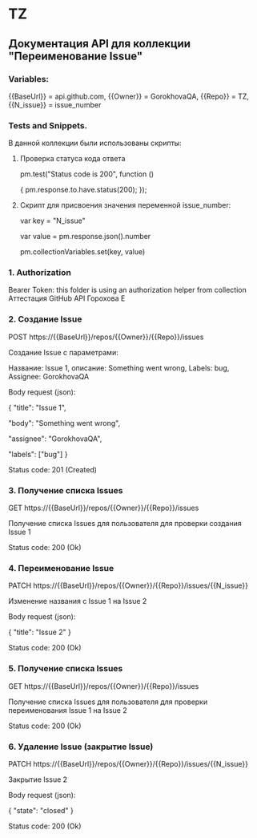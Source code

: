 # TZ
## Документация API для коллекции "Переименование Issue"
### Variables:
{{BaseUrl}} = api.github.com, {{Owner}} = GorokhovaQA, {{Repo}} = TZ, {{N_issue}} = issue_number
### Tests and Snippets.
В данной коллекции были использованы скрипты:

1. Проверка статуса кода ответа

   pm.test("Status code is 200", function ()

   {
    pm.response.to.have.status(200);
});

2. Скрипт для присвоения значения переменной issue_number:

   var key = "N_issue"

   var value = pm.response.json().number

   pm.collectionVariables.set(key, value)

### 1. Authorization
Bearer Token:
this folder is using an authorization helper from collection Аттестация GitHub API Горохова Е
### 2. Создание Issue
POST https://{{BaseUrl}}/repos/{{Owner}}/{{Repo}}/issues

Создание Issue с параметрами:

Название: Issue 1, описание: Something went wrong,
Labels: bug, Assignee: GorokhovaQA

Body request (json):

{
 "title": "Issue 1",

 "body": "Something went wrong",

 "assignee": "GorokhovaQA",

 "labels": ["bug"]
}

Status code: 201 (Created)

### 3. Получение списка Issues
GET https://{{BaseUrl}}/repos/{{Owner}}/{{Repo}}/issues

Получение списка Issues для пользователя для проверки создания Issue 1

Status code: 200 (Ok)

### 4. Переименование Issue
PATCH https://{{BaseUrl}}/repos/{{Owner}}/{{Repo}}/issues/{{N_issue}}

Изменение названия с Issue 1 на Issue 2

Body request (json):

{
 "title": "Issue 2"
}

Status code: 200 (Ok)

### 5. Получение списка Issues
GET https://{{BaseUrl}}/repos/{{Owner}}/{{Repo}}/issues

Получение списка Issues для пользователя для проверки переименования Issue 1 на Issue 2

Status code: 200 (Ok)

### 6. Удаление Issue (закрытие Issue)
PATCH https://{{BaseUrl}}/repos/{{Owner}}/{{Repo}}/issues/{{N_issue}}

Закрытие Issue 2

Body request (json):

{
 "state": "closed"
}

Status code: 200 (Ok)
